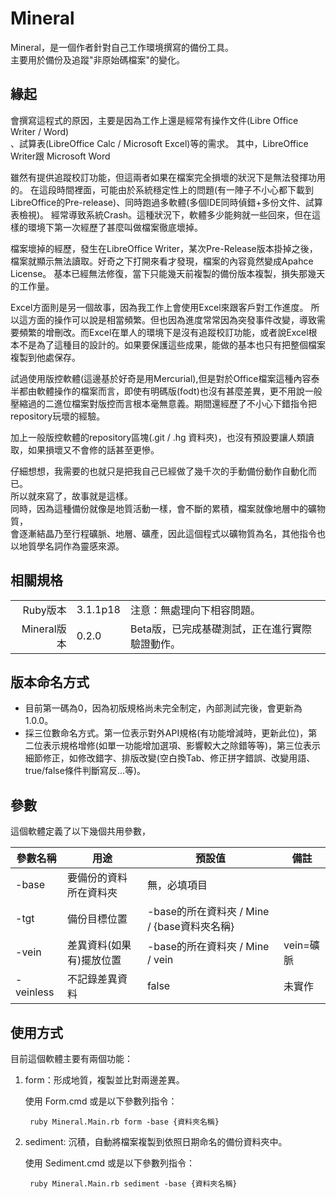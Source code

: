 # Mineral 

Mineral，是一個作者針對自己工作環境撰寫的備份工具。<br>
主要用於備份及追蹤"非原始碼檔案"的變化。<br>


## 緣起

會撰寫這程式的原因，主要是因為工作上還是經常有操作文件(Libre Office Writer / Word)<br>、試算表(LibreOffice Calc / Microsoft Excel)等的需求。
其中，LibreOffice Writer跟 Microsoft Word<br>

 雖然有提供追蹤校訂功能，但這兩者如果在檔案完全損壞的狀況下是無法發揮功用的。
 在這段時間裡面，可能由於系統穩定性上的問題(有一陣子不小心都下載到LibreOffice的Pre-release)、同時跑過多軟體(多個IDE同時偵錯+多份文件、試算表檢視)。
 經常導致系統Crash。這種狀況下，軟體多少能夠就一些回來，但在這樣的環境下第一次經歷了甚麼叫做檔案徹底壞掉。<br>

 檔案壞掉的經歷，發生在LibreOffice Writer，某次Pre-Release版本掛掉之後，
 檔案就顯示無法讀取。好奇之下打開來看才發現，檔案的內容竟然變成Apahce License。
 基本已經無法修復，當下只能幾天前複製的備份版本複製，損失那幾天的工作量。<br>

 Excel方面則是另一個故事，因為我工作上會使用Excel來跟客戶對工作進度。
 所以這方面的操作可以說是相當頻繁。但也因為進度常常因為突發事件改變，導致需要頻繁的增刪改。而Excel在單人的環境下是沒有追蹤校訂功能，或者說Excel根本不是為了這種目的設計的。如果要保護這些成果，能做的基本也只有把整個檔案複製到他處保存。<br>

 試過使用版控軟體(這邊基於好奇是用Mercurial),但是對於Office檔案這種內容泰半都由軟體操作的檔案而言，即使有明碼版(fodt)也沒有甚麼差異，更不用說一般壓縮過的二進位檔案對版控而言根本毫無意義。期間還經歷了不小心下錯指令把repository玩壞的經驗。

 加上一般版控軟體的repository區塊(.git / .hg 資料夾)，也沒有預設要讓人類讀取，如果損壞又不會修的話甚至更慘。<br>

 仔細想想，我需要的也就只是把我自己已經做了幾千次的手動備份動作自動化而已。<br>
 所以就來寫了，故事就是這樣。 <br>
 同時，因為這種備份就像是地質活動一樣，會不斷的累積，檔案就像地層中的礦物質，<br>
 會逐漸結晶乃至行程礦脈、地層、礦產，因此這個程式以礦物質為名，其他指令也以地質學名詞作為靈感來源。

## 相關規格

||||
|--:|---|--|
|Ruby版本|3.1.1p18|注意：無處理向下相容問題。|
|Mineral版本|0.2.0|Beta版，已完成基礎測試，正在進行實際驗證動作。|

## 版本命名方式
- 目前第一碼為0，因為初版規格尚未完全制定，內部測試完後，會更新為1.0.0。
- 採三位數命名方式。第一位表示對外API規格(有功能增減時，更新此位)，第二位表示規格增修(如單一功能增加選項、影響較大之除錯等等)，第三位表示細節修正，如修改錯字、排版改變(空白換Tab、修正拼字錯誤、改變用語、true/false條件判斷寫反...等)。

## 參數

這個軟體定義了以下幾個共用參數，

|參數名稱|用途|預設值|備註|
|--|--|--|--|
|-base|要備份的資料所在資料夾|無，必填項目||
|-tgt|備份目標位置|-base的所在資料夾 / Mine / {base資料夾名稱} ||
|-vein|差異資料(如果有)擺放位置|-base的所在資料夾 / Mine / vein|vein=礦脈|
|-veinless|不記錄差異資料|false|未實作|

## 使用方式

目前這個軟體主要有兩個功能：

1. form：形成地質，複製並比對兩邊差異。
    
    使用 Form.cmd 或是以下參數列指令：

        ruby Mineral.Main.rb form -base {資料夾名稱}

2. sediment: 沉積，自動將檔案複製到依照日期命名的備份資料夾中。

    使用 Sediment.cmd 或是以下參數列指令：
    
        ruby Mineral.Main.rb sediment -base {資料夾名稱}